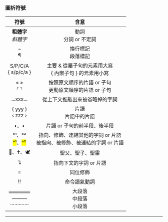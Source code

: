 
### 圖析符號

符號  | 含意 |
:---: | :----: |
<strong>粗體字</strong></br><em>斜體字</em> | 動詞</br>分詞 or 不定詞 |
¬</br>¶ | 換行標記</br>段落標記 |
S/P/C/A</br>{ s/p/c/a } | 主要 & 從屬子句的元素用大寫</br>{ 內嵌子句 } 的元素用小寫|
« »</br>⸉ ⸊ | 按照原文順序的片語 or 子句</br>更動原文順序的片語 or 子句 |
...xxx... | 從上下文推敲出來被省略掉的字詞 |
( yyy )</br>‹ zzz › | 片語</br>片語中的片語 |
◖、◗ | 片語 or 子句的前半段、後半段|
°¹、°²</br><mark>°¹</mark>、<mark>°²</mark>  | 指向、修飾、連結其他的字詞 or 片語</br>被指向、被修飾、被連結的字詞 or 片語 |
🕍︎、🕇、🕊️ | 聖父、聖子、聖靈 |
↴ |  指向下文的字詞 or 片語 |
= |  同位修飾 |
‼ | 命令語氣動詞 |
══════</br> ———</br>·············| 大段落</br>中段落</br>小段落








---


